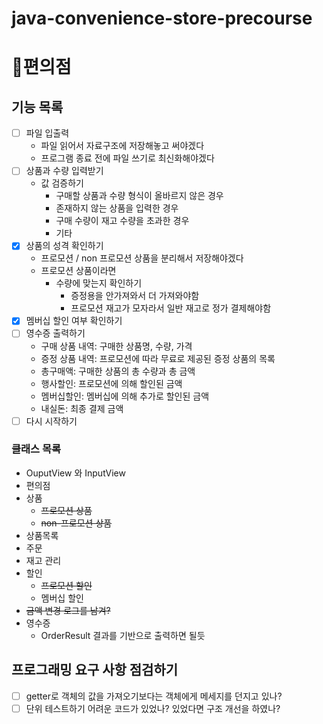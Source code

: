 # java-convenience-store-precourse

# 🏬편의점

## 기능 목록

- [ ] 파일 입출력
  - 파일 읽어서 자료구조에 저장해놓고 써야겠다
  - 프로그램 종료 전에 파일 쓰기로 최신화해야겠다
- [ ] 상품과 수량 입력받기
  - 값 검증하기
    - 구매할 상품과 수량 형식이 올바르지 않은 경우
    - 존재하지 않는 상품을 입력한 경우
    - 구매 수량이 재고 수량을 초과한 경우
    - 기타
- [x] 상품의 성격 확인하기
  - 프로모션 / non 프로모션 상품을 분리해서 저장해야겠다
  - 프로모션 상품이라면
    - 수량에 맞는지 확인하기
      - 증정용을 안가져와서 더 가져와야함
      - 프로모션 재고가 모자라서 일반 재고로 정가 결제해야함
- [x] 멤버십 할인 여부 확인하기
- [ ] 영수증 출력하기
  - 구매 상품 내역: 구매한 상품명, 수량, 가격
  - 증정 상품 내역: 프로모션에 따라 무료로 제공된 증정 상품의 목록
  - 총구매액: 구매한 상품의 총 수량과 총 금액
  - 행사할인: 프로모션에 의해 할인된 금액
  - 멤버십할인: 멤버십에 의해 추가로 할인된 금액
  - 내실돈: 최종 결제 금액
- [ ] 다시 시작하기

### 클래스 목록
- OuputView 와 InputView
- 편의점
- 상품
  - ~~프로모션 상품~~
  - ~~non-프로모션 상품~~
- 상품목록
- 주문
- 재고 관리
- 할인
  - ~~프로모션 할인~~
  - 멤버십 할인
- ~~금액 변경 로그를 남겨?~~
- 영수증
  - OrderResult 결과를 기반으로 출력하면 될듯

## 프로그래밍 요구 사항 점검하기

- [ ] getter로 객체의 값을 가져오기보다는 객체에게 메세지를 던지고 있나?
- [ ] 단위 테스트하기 어려운 코드가 있었나? 있었다면 구조 개선을 하였나?